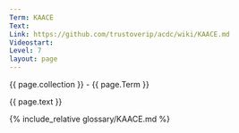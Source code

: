```yaml
---
Term: KAACE
Text: 
Link: https://github.com/trustoverip/acdc/wiki/KAACE.md
Videostart: 
Level: 7
layout: page
---
```


{{ page.collection }} - {{ page.Term }}

   {{ page.text }}

{% include_relative glossary/KAACE.md %}
